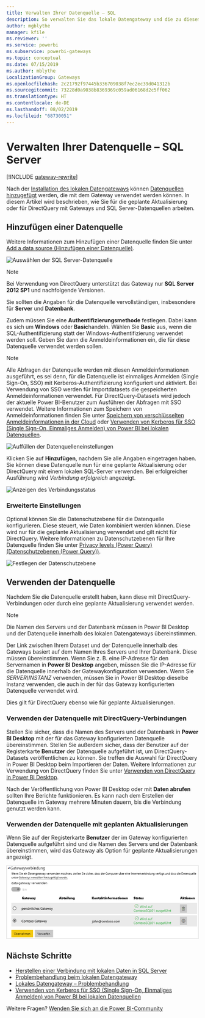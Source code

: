 ```yaml
---
title: Verwalten Ihrer Datenquelle – SQL
description: So verwalten Sie das lokale Datengateway und die zu diesem Gateway gehörigen Datenquellen.
author: mgblythe
manager: kfile
ms.reviewer: ''
ms.service: powerbi
ms.subservice: powerbi-gateways
ms.topic: conceptual
ms.date: 07/15/2019
ms.author: mblythe
LocalizationGroup: Gateways
ms.openlocfilehash: 2c21792f97445b336709038f7ec2ec39d041312b
ms.sourcegitcommit: 73228d0a9038b8369369c059ad06168d2c5ff062
ms.translationtype: HT
ms.contentlocale: de-DE
ms.lasthandoff: 08/02/2019
ms.locfileid: "68730051"
---
```

# <a name="manage-your-data-source---sql-server"></a>Verwalten Ihrer Datenquelle – SQL Server

[!INCLUDE [gateway-rewrite](includes/gateway-rewrite.md)]

Nach der [Installation des lokalen Datengateways](/data-integration/gateway/service-gateway-install) können [Datenquellen hinzugefügt](service-gateway-data-sources.md#add-a-data-source) werden, die mit dem Gateway verwendet werden können. In diesem Artikel wird beschrieben, wie Sie für die geplante Aktualisierung oder für DirectQuery mit Gateways und SQL Server-Datenquellen arbeiten.

## <a name="add-a-data-source"></a>Hinzufügen einer Datenquelle

Weitere Informationen zum Hinzufügen einer Datenquelle finden Sie unter [Add a data source (Hinzufügen einer Datenquelle)](service-gateway-data-sources.md#add-a-data-source).

![Auswählen der SQL Server-Datenquelle](media/service-gateway-enterprise-manage-sql/datasourcesettings2.png)

> [!NOTE]
> Bei Verwendung von DirectQuery unterstützt das Gateway nur **SQL Server 2012 SP1** und nachfolgende Versionen.

Sie sollten die Angaben für die Datenquelle vervollständigen, insbesondere für **Server** und **Datenbank**.  

Zudem müssen Sie eine **Authentifizierungsmethode** festlegen. Dabei kann es sich um **Windows** oder **Basic**handeln. Wählen Sie **Basic** aus, wenn die SQL-Authentifizierung statt der Windows-Authentifizierung verwendet werden soll. Geben Sie dann die Anmeldeinformationen ein, die für diese Datenquelle verwendet werden sollen.

> [!NOTE]
> Alle Abfragen der Datenquelle werden mit diesen Anmeldeinformationen ausgeführt, es sei denn, für die Datenquelle ist einmaliges Anmelden (Single Sign-On, SSO) mit Kerberos-Authentifizierung konfiguriert und aktiviert. Bei Verwendung von SSO werden für Importdatasets die gespeicherten Anmeldeinformationen verwendet. Für DirectQuery-Datasets wird jedoch der aktuelle Power BI-Benutzer zum Ausführen der Abfragen mit SSO verwendet. Weitere Informationen zum Speichern von Anmeldeinformationen finden Sie unter [Speichern von verschlüsselten Anmeldeinformationen in der Cloud](service-gateway-data-sources.md#store-encrypted-credentials-in-the-cloud) oder [Verwenden von Kerberos für SSO (Single Sign-On, Einmaliges Anmelden) von Power BI bei lokalen Datenquellen](service-gateway-sso-kerberos.md).

![Auffüllen der Datenquelleneinstellungen](media/service-gateway-enterprise-manage-sql/datasourcesettings3.png)

Klicken Sie auf **Hinzufügen**, nachdem Sie alle Angaben eingetragen haben. Sie können diese Datenquelle nun für eine geplante Aktualisierung oder DirectQuery mit einem lokalen SQL-Server verwenden. Bei erfolgreicher Ausführung wird *Verbindung erfolgreich* angezeigt.

![Anzeigen des Verbindungsstatus](media/service-gateway-enterprise-manage-sql/datasourcesettings4.png)

### <a name="advanced-settings"></a>Erweiterte Einstellungen

Optional können Sie die Datenschutzebene für die Datenquelle konfigurieren. Diese steuert, wie Daten kombiniert werden können. Diese wird nur für die geplante Aktualisierung verwendet und gilt nicht für DirectQuery. Weitere Informationen zu Datenschutzebenen für Ihre Datenquelle finden Sie unter [Privacy levels (Power Query) (Datenschutzebenen (Power Query))](https://support.office.com/article/Privacy-levels-Power-Query-CC3EDE4D-359E-4B28-BC72-9BEE7900B540).

![Festlegen der Datenschutzebene](media/service-gateway-enterprise-manage-sql/datasourcesettings9.png)

## <a name="using-the-data-source"></a>Verwenden der Datenquelle

Nachdem Sie die Datenquelle erstellt haben, kann diese mit DirectQuery-Verbindungen oder durch eine geplante Aktualisierung verwendet werden.

> [!NOTE]
> Die Namen des Servers und der Datenbank müssen in Power BI Desktop und der Datenquelle innerhalb des lokalen Datengateways übereinstimmen.

Der Link zwischen Ihrem Dataset und der Datenquelle innerhalb des Gateways basiert auf dem Namen Ihres Servers und Ihrer Datenbank. Diese müssen übereinstimmen. Wenn Sie z. B. eine IP-Adresse für den Servernamen in **Power BI Desktop** angeben, müssen Sie die IP-Adresse für die Datenquelle innerhalb der Gatewaykonfiguration verwenden. Wenn Sie *SERVER\INSTANZ* verwenden, müssen Sie in Power BI Desktop dieselbe Instanz verwenden, die auch in der für das Gateway konfigurierten Datenquelle verwendet wird.

Dies gilt für DirectQuery ebenso wie für geplante Aktualisierungen.

### <a name="using-the-data-source-with-directquery-connections"></a>Verwenden der Datenquelle mit DirectQuery-Verbindungen

Stellen Sie sicher, dass die Namen des Servers und der Datenbank in **Power BI Desktop** mit der für das Gateway konfigurierten Datenquelle übereinstimmen. Stellen Sie außerdem sicher, dass der Benutzer auf der Registerkarte **Benutzer** der Datenquelle aufgeführt ist, um DirectQuery-Datasets veröffentlichen zu können. Sie treffen die Auswahl für DirectQuery in Power BI Desktop beim Importieren der Daten. Weitere Informationen zur Verwendung von DirectQuery finden Sie unter [Verwenden von DirectQuery in Power BI Desktop](desktop-use-directquery.md).

Nach der Veröffentlichung von Power BI Desktop oder mit **Daten abrufen** sollten Ihre Berichte funktionieren. Es kann nach dem Erstellen der Datenquelle im Gateway mehrere Minuten dauern, bis die Verbindung genutzt werden kann.

### <a name="using-the-data-source-with-scheduled-refresh"></a>Verwenden der Datenquelle mit geplanten Aktualisierungen

Wenn Sie auf der Registerkarte **Benutzer** der im Gateway konfigurierten Datenquelle aufgeführt sind und die Namen des Servers und der Datenbank übereinstimmen, wird das Gateway als Option für geplante Aktualisierungen angezeigt.

![Anzeigen der Benutzer](media/service-gateway-enterprise-manage-sql/powerbi-gateway-enterprise-schedule-refresh.png)

## <a name="next-steps"></a>Nächste Schritte

* [Herstellen einer Verbindung mit lokalen Daten in SQL Server](service-gateway-sql-tutorial.md)
* [Problembehandlung beim lokalen Datengateway](/data-integration/gateway/service-gateway-tshoot)
* [Lokales Datengateway – Problembehandlung](service-gateway-onprem-tshoot.md)
* [Verwenden von Kerberos für SSO (Single Sign-On, Einmaliges Anmelden) von Power BI bei lokalen Datenquellen](service-gateway-sso-kerberos.md)

Weitere Fragen? [Wenden Sie sich an die Power BI-Community](http://community.powerbi.com/)


